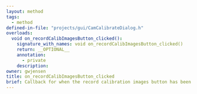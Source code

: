 ```yaml
---
layout: method
tags:
  - method
defined-in-file: "projects/gui/CamCalibrateDialog.h"
overloads:
  void on_recordCalibImagesButton_clicked():
    signature_with_names: void on_recordCalibImagesButton_clicked()
    return: __OPTIONAL__
    annotation:
      - private
    description:
owner: gwjensen
title: on_recordCalibImagesButton_clicked
brief: Callback for when the record calibration images button has been clicked.
---
```

